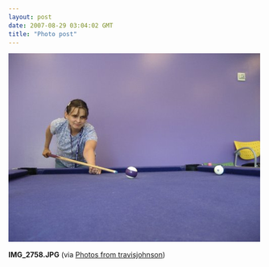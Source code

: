 ```yaml
---
layout: post
date: 2007-08-29 03:04:02 GMT
title: "Photo post"
---
```

![travisj](/images/502dedd281580387136b73a82eef414fece378669f162cab9083a447de57beaa.jpg)

<b>IMG_2758.JPG</b> (via <a href="http://www.flickr.com/photos/travisjohnson/1263042590/">Photos from travisjohnson</a>)
